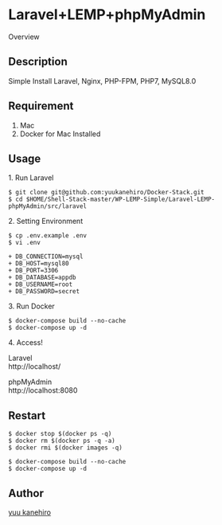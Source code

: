 Laravel+LEMP+phpMyAdmin
====

Overview

## Description

Simple Install Laravel, Nginx, PHP-FPM, PHP7, MySQL8.0


## Requirement

1. Mac
2. Docker for Mac Installed


## Usage


<p>1. Run Laravel</p>

```
$ git clone git@github.com:yuukanehiro/Docker-Stack.git
$ cd $HOME/Shell-Stack-master/WP-LEMP-Simple/Laravel-LEMP-phpMyAdmin/src/laravel
```


<p>2. Setting Environment</p>

```
$ cp .env.example .env
$ vi .env

+ DB_CONNECTION=mysql
+ DB_HOST=mysql80
+ DB_PORT=3306
+ DB_DATABASE=appdb
+ DB_USERNAME=root
+ DB_PASSWORD=secret
```


<p>3. Run Docker</p>

```
$ docker-compose build --no-cache
$ docker-compose up -d
```


<p>4. Access!</p>

Laravel  
http://localhost/  

phpMyAdmin  
http://localhost:8080  


  
  
## Restart

```
$ docker stop $(docker ps -q)
$ docker rm $(docker ps -q -a)
$ docker rmi $(docker images -q)

$ docker-compose build --no-cache
$ docker-compose up -d
```



## Author

[yuu kanehiro](https://github.com/yuukanehiro)
